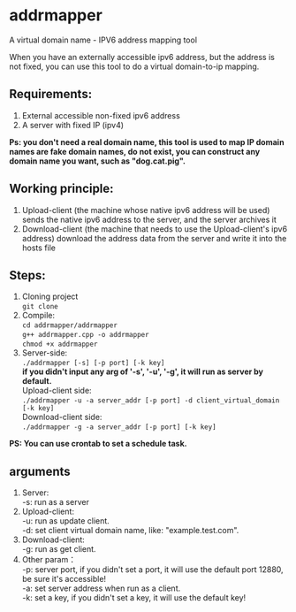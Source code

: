 # addrmapper
A virtual domain name - IPV6 address mapping tool

When you have an externally accessible ipv6 address, but the address is not fixed, you can use this tool to do a virtual domain-to-ip mapping.

## Requirements:
1. External accessible non-fixed ipv6 address
2. A server with fixed IP (ipv4)

**Ps: you don't need a real domain name, this tool is used to map IP domain names are fake domain names, do not exist, you can construct any domain name you want, such as "dog.cat.pig".** 

## Working principle:
1. Upload-client (the machine whose native ipv6 address will be used) sends the native ipv6 address to the server, and the server archives it
2. Download-client (the machine that needs to use the Upload-client's ipv6 address) download the address data from the server and write it into the hosts file

## Steps:
1. Cloning project  
`git clone `  
2. Compile:  
`cd addrmapper/addrmapper`  
`g++ addrmapper.cpp -o addrmapper`  
`chmod +x addrmapper`  
3. Server-side:  
`./addrmapper [-s] [-p port] [-k key]`  
**if you didn't input any arg of '-s', '-u', '-g', it will run as server by default.**  
Upload-client side:  
`./addrmapper -u -a server_addr [-p port] -d client_virtual_domain [-k key]`  
Download-client side:  
`./addrmapper -g -a server_addr [-p port] [-k key]`  



**PS: You can use crontab to set a schedule task.**



## arguments

1. Server:  
    -s: run as a server
2. Upload-client:  
    -u: run as update client.  
    -d: set client virtual domain name, like: "example.test.com".  
3. Download-client:  
    -g: run as get client.      
4. Other param：  
    -p: server port, if you didn't set a port, it will use the default port 12880, be sure it's accessible!  
    -a: set server address when run as a client.  
    -k: set a key, if you didn't set a key, it will use the default key!  
